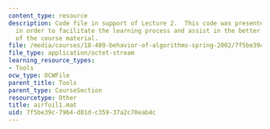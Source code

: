 ```yaml
---
content_type: resource
description: Code file in support of Lecture 2.  This code was presented by the professor
  in order to facilitate the learning process and assist in the better understanding
  of the course material.
file: /media/courses/18-409-behavior-of-algorithms-spring-2002/7f5be39c7964d81dc35937a2c70eab4c_airfoil1.mat
file_type: application/octet-stream
learning_resource_types:
- Tools
ocw_type: OCWFile
parent_title: Tools
parent_type: CourseSection
resourcetype: Other
title: airfoil1.mat
uid: 7f5be39c-7964-d81d-c359-37a2c70eab4c
---
```

